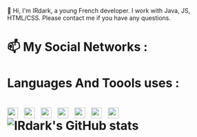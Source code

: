 👋 Hi, I'm IRdark, a young French developer. I work with Java, JS, HTML/CSS. Please contact me if you have any questions.

<h1> 📫 My Social Networks : <h1/>


<h1> Languages And Toools uses : <h1/>

<img align="left" width="25px" style="padding-right: 11px;" src="https://cdn.jsdelivr.net/gh/devicons/devicon/icons/visualstudio/visualstudio-plain.svg" alt="AWS">
<img align="left" width="25px" style="padding-right: 11px;" src="https://cdn.jsdelivr.net/gh/devicons/devicon/icons/html5/html5-original.svg" />
<img align="left" width="25px" style="padding-right: 11px;" src="https://cdn.jsdelivr.net/gh/devicons/devicon/icons/css3/css3-original.svg" />
<img align="left" width="25px" style="padding-right: 11px;" src="https://cdn.jsdelivr.net/gh/devicons/devicon/icons/javascript/javascript-original.svg" />
<img align="left" width="25px" style="padding-right: 11px;" src="https://cdn.jsdelivr.net/gh/devicons/devicon/icons/java/java-original.svg" />
<img align="left" width="25px" style="padding-right: 11px;" src="https://cdn.jsdelivr.net/gh/devicons/devicon/icons/react/react-original.svg" />
<img align="left" width="25px" style="padding-right: 11px;" src="https://cdn.jsdelivr.net/gh/devicons/devicon/icons/tailwindcss/tailwindcss-plain.svg" />
          
          
          

![IRdark's GitHub stats](https://github-readme-stats.vercel.app/api?username=IRdark6826&show_icons=true&theme=transparent)
